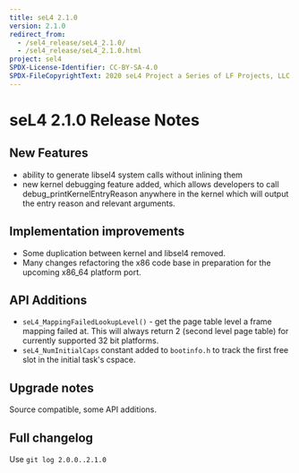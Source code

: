 ```yaml
---
title: seL4 2.1.0
version: 2.1.0
redirect_from:
  - /sel4_release/seL4_2.1.0/
  - /sel4_release/seL4_2.1.0.html
project: sel4
SPDX-License-Identifier: CC-BY-SA-4.0
SPDX-FileCopyrightText: 2020 seL4 Project a Series of LF Projects, LLC.
---
```

# seL4 2.1.0 Release Notes
## New Features

- ability to generate libsel4 system calls without inlining them
- new kernel debugging feature added, which allows developers to
      call debug_printKernelEntryReason anywhere in the kernel which
      will output the entry reason and relevant arguments.

## Implementation improvements


- Some duplication between kernel and libsel4 removed.
- Many changes refactoring the x86 code base in preparation for the
      upcoming x86_64 platform port.

## API Additions


- `seL4_MappingFailedLookupLevel()` - get the page table level a
      frame mapping failed at. This will always return 2 (second level
      page table) for currently supported 32 bit platforms.
- `seL4_NumInitialCaps` constant added to `bootinfo.h` to track the
      first free slot in the initial task's cspace.

## Upgrade notes


Source compatible, some API additions.

## Full changelog


Use `git log 2.0.0..2.1.0`
